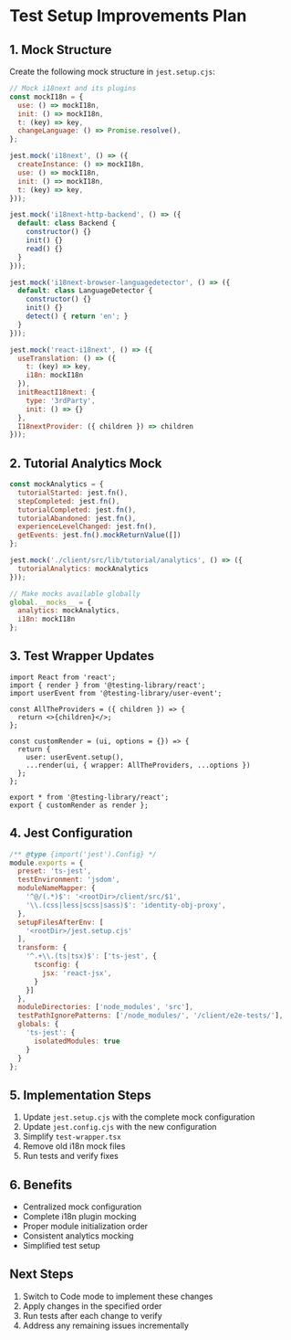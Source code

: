 # Test Setup Improvements Plan

## 1. Mock Structure

Create the following mock structure in `jest.setup.cjs`:

```js
// Mock i18next and its plugins
const mockI18n = {
  use: () => mockI18n,
  init: () => mockI18n,
  t: (key) => key,
  changeLanguage: () => Promise.resolve(),
};

jest.mock('i18next', () => ({
  createInstance: () => mockI18n,
  use: () => mockI18n,
  init: () => mockI18n,
  t: (key) => key,
}));

jest.mock('i18next-http-backend', () => ({
  default: class Backend {
    constructor() {}
    init() {}
    read() {}
  }
}));

jest.mock('i18next-browser-languagedetector', () => ({
  default: class LanguageDetector {
    constructor() {}
    init() {}
    detect() { return 'en'; }
  }
}));

jest.mock('react-i18next', () => ({
  useTranslation: () => ({
    t: (key) => key,
    i18n: mockI18n
  }),
  initReactI18next: {
    type: '3rdParty',
    init: () => {}
  },
  I18nextProvider: ({ children }) => children
}));
```

## 2. Tutorial Analytics Mock

```js
const mockAnalytics = {
  tutorialStarted: jest.fn(),
  stepCompleted: jest.fn(),
  tutorialCompleted: jest.fn(),
  tutorialAbandoned: jest.fn(),
  experienceLevelChanged: jest.fn(),
  getEvents: jest.fn().mockReturnValue([])
};

jest.mock('./client/src/lib/tutorial/analytics', () => ({
  tutorialAnalytics: mockAnalytics
}));

// Make mocks available globally
global.__mocks__ = {
  analytics: mockAnalytics,
  i18n: mockI18n
};
```

## 3. Test Wrapper Updates

```tsx
import React from 'react';
import { render } from '@testing-library/react';
import userEvent from '@testing-library/user-event';

const AllTheProviders = ({ children }) => {
  return <>{children}</>;
};

const customRender = (ui, options = {}) => {
  return {
    user: userEvent.setup(),
    ...render(ui, { wrapper: AllTheProviders, ...options })
  };
};

export * from '@testing-library/react';
export { customRender as render };
```

## 4. Jest Configuration

```js
/** @type {import('jest').Config} */
module.exports = {
  preset: 'ts-jest',
  testEnvironment: 'jsdom',
  moduleNameMapper: {
    '^@/(.*)$': '<rootDir>/client/src/$1',
    '\\.(css|less|scss|sass)$': 'identity-obj-proxy',
  },
  setupFilesAfterEnv: [
    '<rootDir>/jest.setup.cjs'
  ],
  transform: {
    '^.+\\.(ts|tsx)$': ['ts-jest', {
      tsconfig: {
        jsx: 'react-jsx',
      }
    }]
  },
  moduleDirectories: ['node_modules', 'src'],
  testPathIgnorePatterns: ['/node_modules/', '/client/e2e-tests/'],
  globals: {
    'ts-jest': {
      isolatedModules: true
    }
  }
};
```

## 5. Implementation Steps

1. Update `jest.setup.cjs` with the complete mock configuration
2. Update `jest.config.cjs` with the new configuration
3. Simplify `test-wrapper.tsx`
4. Remove old i18n mock files
5. Run tests and verify fixes

## 6. Benefits

- Centralized mock configuration
- Complete i18n plugin mocking
- Proper module initialization order
- Consistent analytics mocking
- Simplified test setup

## Next Steps

1. Switch to Code mode to implement these changes
2. Apply changes in the specified order
3. Run tests after each change to verify
4. Address any remaining issues incrementally